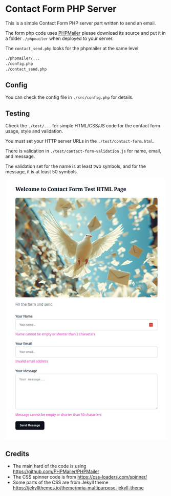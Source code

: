 # Contact Form PHP Server

This is a simple Contact Form PHP server part written to send an email.

The form php code uses [PHPMailer](https://github.com/PHPMailer/PHPMailer) 
please download its source and put it in a folder `./phpmailer`
when deployed to your server.

The `contact_send.php` looks for the phpmailer at the same level:
```bash
./phpmailer/...
./config.php
./contact_send.php
```

## Config

You can check the config file in `./src/config.php` for details.

## Testing

Check the `./test/...` for simple HTML/CSS/JS code for the contact form usage,
style and validation.

You must set your HTTP server URLs in the `./test/contact-form.html`.

There is validation in `./test/contact-form-validation.js` for name, email, and message.

The validation set for the name is at least two symbols, and for the message, it is at least 50 symbols.

<img src="./test/test-form-view.jpg" alt="Test Form View"></img>

## Credits

* The main hard of the code is using https://github.com/PHPMailer/PHPMailer
* The CSS spinner code is from https://css-loaders.com/spinner/
* Some parts of the CSS are from Jekyll theme https://jekyllthemes.io/theme/mria-multipurpose-jekyll-theme
